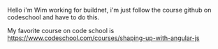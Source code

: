 Hello i'm Wim working for buildnet, i'm just follow the course github on codeschool and have to do this.

My favorite course on code school is https://www.codeschool.com/courses/shaping-up-with-angular-js